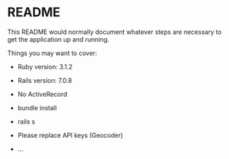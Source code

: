 # README

This README would normally document whatever steps are necessary to get the
application up and running.

Things you may want to cover:

- Ruby version: 3.1.2

- Rails version: 7.0.8

- No ActiveRecord

- bundle install

- rails s

- Please replace API keys (Geocoder)

- ...
